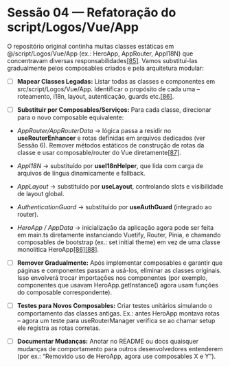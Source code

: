 # Sessão 04 — Refatoração do **script/Logos/Vue/App**

O repositório original continha muitas classes estáticas em @/script/Logos/Vue/App (ex.: HeroApp, AppRouter, AppI18N) que concentravam diversas responsabilidades[\[85\]](https://github.com/tiagohaasouza/hero/blob/b24a5efe76e936f4a29c6e8edd153c8e15efb676/app/ROADMAP.md#L99-L107). Vamos substituí-las gradualmente pelos composables criados e pela arquitetura modular:

* [ ] **Mapear Classes Legadas:** Listar todas as classes e componentes em src/script/Logos/Vue/App. Identificar o propósito de cada uma – roteamento, i18n, layout, autenticação, guards etc.[\[86\]](https://github.com/tiagohaasouza/hero/blob/b24a5efe76e936f4a29c6e8edd153c8e15efb676/app/ROADMAP.md#L101-L109).

* [ ] **Substituir por Composables/Serviços:** Para cada classe, direcionar para o novo composable equivalente:

* *AppRouter/AppRouterData* → lógica passa a residir no **useRouterEnhancer** e rotas definidas em arquivos dedicados (ver Sessão 6). Remover métodos estáticos de construção de rotas da classe e usar composable/router do Vue diretamente[\[87\]](https://github.com/tiagohaasouza/hero/blob/b24a5efe76e936f4a29c6e8edd153c8e15efb676/app/ROADMAP.md#L103-L111).

* *AppI18N* → substituído por **useI18nHelper**, que lida com carga de arquivos de língua dinamicamente e fallback.

* *AppLayout* → substituído por **useLayout**, controlando slots e visibilidade de layout global.

* *AuthenticationGuard* → substituído por **useAuthGuard** (integrado ao router).

* *HeroApp / AppData* → inicialização da aplicação agora pode ser feita em main.ts diretamente instanciando Vuetify, Router, Pinia, e chamando composables de bootstrap (ex.: set initial theme) em vez de uma classe monolítica HeroApp[\[86\]](https://github.com/tiagohaasouza/hero/blob/b24a5efe76e936f4a29c6e8edd153c8e15efb676/app/ROADMAP.md#L101-L109)[\[88\]](https://github.com/tiagohaasouza/hero/blob/b24a5efe76e936f4a29c6e8edd153c8e15efb676/app/ROADMAP.md#L113-L116).

* [ ] **Remover Gradualmente:** Após implementar composables e garantir que páginas e componentes passam a usá-los, eliminar as classes originais. Isso envolverá trocar importações nos componentes (por exemplo, componentes que usavam HeroApp.getInstance() agora usam funções do composable correspondente).

* [ ] **Testes para Novos Composables:** Criar testes unitários simulando o comportamento das classes antigas. Ex.: antes HeroApp montava rotas – agora um teste para useRouterManager verifica se ao chamar setup ele registra as rotas corretas.

* [ ] **Documentar Mudanças:** Anotar no README ou docs quaisquer mudanças de comportamento para outros desenvolvedores entenderem (por ex.: “Removido uso de HeroApp, agora use composables X e Y”).
